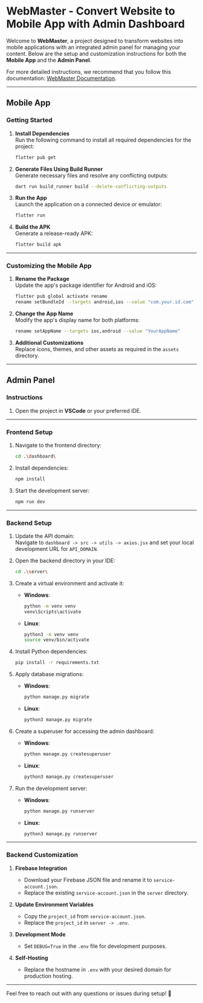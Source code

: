 
# WebMaster - Convert Website to Mobile App with Admin Dashboard

Welcome to **WebMaster**, a project designed to transform websites into mobile applications with an integrated admin panel for managing your content. Below are the setup and customization instructions for both the **Mobile App** and the **Admin Panel**.  

For more detailed instructions, we recommend that you follow this documentation: [WebMaster Documentation](https://codecrazetech.github.io/webmaster/docs/intro).

---

## Mobile App

### Getting Started

1. **Install Dependencies**  
   Run the following command to install all required dependencies for the project:
   ```bash
   flutter pub get
   ```

2. **Generate Files Using Build Runner**  
   Generate necessary files and resolve any conflicting outputs:
   ```bash
   dart run build_runner build --delete-conflicting-outputs
   ```

3. **Run the App**  
   Launch the application on a connected device or emulator:
   ```bash
   flutter run
   ```

4. **Build the APK**  
   Generate a release-ready APK:
   ```bash
   flutter build apk
   ```

---

### Customizing the Mobile App

1. **Rename the Package**  
   Update the app's package identifier for Android and iOS:
   ```bash
   flutter pub global activate rename
   rename setBundleId --targets android,ios --value "com.your.id.com"
   ```

2. **Change the App Name**  
   Modify the app's display name for both platforms:
   ```bash
   rename setAppName --targets ios,android --value "YourAppName"
   ```

3. **Additional Customizations**  
   Replace icons, themes, and other assets as required in the `assets` directory.

---

## Admin Panel

### Instructions

1. Open the project in **VSCode** or your preferred IDE.

---

### Frontend Setup

1. Navigate to the frontend directory:
   ```bash
   cd .\dashboard\
   ```

2. Install dependencies:
   ```bash
   npm install
   ```

3. Start the development server:
   ```bash
   npm run dev
   ```

---

### Backend Setup

1. Update the API domain:  
   Navigate to `dashboard -> src -> utils -> axios.jsx` and set your local development URL for `API_DOMAIN`.

2. Open the backend directory in your IDE:
   ```bash
   cd .\server\
   ```

3. Create a virtual environment and activate it:
   - **Windows**:
     ```bash
     python -m venv venv
     venv\Scripts\activate
     ```
   - **Linux**:
     ```bash
     python3 -m venv venv
     source venv/bin/activate
     ```

4. Install Python dependencies:
   ```bash
   pip install -r requirements.txt
   ```

5. Apply database migrations:
   - **Windows**:
     ```bash
     python manage.py migrate
     ```
   - **Linux**:
     ```bash
     python3 manage.py migrate
     ```

6. Create a superuser for accessing the admin dashboard:
   - **Windows**:
     ```bash
     python manage.py createsuperuser
     ```
   - **Linux**:
     ```bash
     python3 manage.py createsuperuser
     ```

7. Run the development server:
   - **Windows**:
     ```bash
     python manage.py runserver
     ```
   - **Linux**:
     ```bash
     python3 manage.py runserver
     ```

---

### Backend Customization

1. **Firebase Integration**  
   - Download your Firebase JSON file and rename it to `service-account.json`.  
   - Replace the existing `service-account.json` in the `server` directory.  

2. **Update Environment Variables**  
   - Copy the `project_id` from `service-account.json`.  
   - Replace the `project_id` in `server -> .env`.

3. **Development Mode**  
   - Set `DEBUG=True` in the `.env` file for development purposes.

4. **Self-Hosting**  
   - Replace the hostname in `.env` with your desired domain for production hosting.

---

Feel free to reach out with any questions or issues during setup! 🚀
